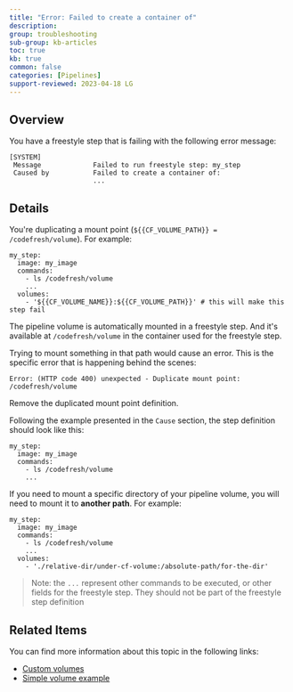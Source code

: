 ```yaml
---
title: "Error: Failed to create a container of"
description: 
group: troubleshooting
sub-group: kb-articles
toc: true
kb: true
common: false
categories: [Pipelines]
support-reviewed: 2023-04-18 LG
---
```


## Overview

You have a freestyle step that is failing with the following error message:

    
    
    [SYSTEM]                                                                 
     Message             Failed to run freestyle step: my_step
     Caused by           Failed to create a container of:
                         ...
    

## Details

You're duplicating a mount point (`${{CF_VOLUME_PATH}} = /codefresh/volume`).
For example:

    
    
    my_step:
      image: my_image
      commands:
        - ls /codefresh/volume
        ...
      volumes:
        - '${{CF_VOLUME_NAME}}:${{CF_VOLUME_PATH}}' # this will make this step fail
    

The pipeline volume is automatically mounted in a freestyle step. And it's
available at `/codefresh/volume` in the container used for the freestyle step.

Trying to mount something in that path would cause an error. This is the
specific error that is happening behind the scenes:

    
    
    Error: (HTTP code 400) unexpected - Duplicate mount point: /codefresh/volume
    

Remove the duplicated mount point definition.

Following the example presented in the `Cause` section, the step definition
should look like this:

    
    
    my_step:
      image: my_image
      commands:
        - ls /codefresh/volume
        ...
    

If you need to mount a specific directory of your pipeline volume, you will
need to mount it to **another path**. For example:

    
    
    my_step:
      image: my_image
      commands:
        - ls /codefresh/volume
        ...
      volumes:
        - './relative-dir/under-cf-volume:/absolute-path/for-the-dir'
    

> Note: the `...` represent other commands to be executed, or other fields for
> the freestyle step. They should not be part of the freestyle step definition

## Related Items

You can find more information about this topic in the following links:

  * [Custom volumes](https://codefresh.io/docs/docs/codefresh-yaml/steps/freestyle/#custom-volumes)
  * [Simple volume example](https://codefresh.io/docs/docs/codefresh-yaml/steps/freestyle/#simple-volume-example)

